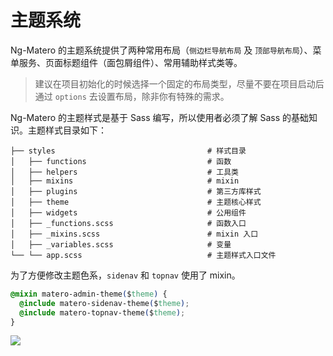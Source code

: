 # 主题系统

Ng-Matero 的主题系统提供了两种常用布局（`侧边栏导航布局` 及 `顶部导航布局`）、菜单服务、页面标题组件（面包屑组件）、常用辅助样式类等。

> 建议在项目初始化的时候选择一个固定的布局类型，尽量不要在项目启动后通过 `options` 去设置布局，除非你有特殊的需求。

Ng-Matero 的主题样式是基于 Sass 编写，所以使用者必须了解 Sass 的基础知识。主题样式目录如下：

```text
├── styles                                  # 样式目录
│   ├── functions                           # 函数
│   ├── helpers                             # 工具类
│   ├── mixins                              # mixin
│   ├── plugins                             # 第三方库样式
│   ├── theme                               # 主题核心样式
│   ├── widgets                             # 公用组件
│   ├── _functions.scss                     # 函数入口
│   ├── _mixins.scss                        # mixin 入口
│   ├── _variables.scss                     # 变量
└── └── app.scss                            # 主题样式入口文件
```

为了方便修改主题色系，`sidenav` 和 `topnav` 使用了 mixin。

```css
@mixin matero-admin-theme($theme) {
  @include matero-sidenav-theme($theme);
  @include matero-topnav-theme($theme);
}
```

![](https://github.com/ng-matero/docs-v2/tree/e56d1a835c9f0a28def1b0b7198736d12248a4d0/theming/theme.jpg)

